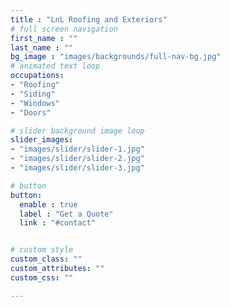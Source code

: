 ```yaml
---
title : "LnL Roofing and Exteriors"
# full screen navigation
first_name : ""
last_name : ""
bg_image : "images/backgrounds/full-nav-bg.jpg"
# animated text loop
occupations:
- "Roofing"
- "Siding"
- "Windows"
- "Doors"

# slider background image loop
slider_images:
- "images/slider/slider-1.jpg"
- "images/slider/slider-2.jpg"
- "images/slider/slider-3.jpg"

# button
button:
  enable : true
  label : "Get a Quote"
  link : "#contact"


# custom style
custom_class: "" 
custom_attributes: "" 
custom_css: ""

---
```

